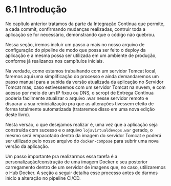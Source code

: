 # 6.1 Introdução

No capítulo anterior tratamos da parte da Integração Contínua que permite, a cada commit, confirmando mudanças realizadas, contruir toda a aplicação se for necessário, demonstrando que o código não quebrou. 

Nessa seção, iremos incluir um passo a mais no nosso arquivo de configuração do pipeline de modo que possa ser feito o deploy da aplicação e a mesma possa ser utilizada em um ambiente de produção, conforme já realizanos nos campítulos iniciais.

Na verdade, como estamos trabalhando com um servidor Tomcat local, faremos aqui uma simplificação do processo e ainda demandaremos um passo manual para a subida da versão atualizada da aplicação no Servidor Tomcat mas, caso estivessemos com um servidor Tomcat na nuvem, e com acesso por meio de um IP fixou ou DNS, o scropt de Entrega Contínua poderia facilmente atualizar o arquivo .war nesse servidor remoto e disparar a sua reinicialização pra que as alterações tivessem efeito de forma totalmente automatizada \(trataremos disso em uma nova edição deste livro\).

Nesta versão, o que desejamos realizar é, uma vez que a aplicação seja construída com sucesso e o arquivo `lojavirtualdevops.war` gerado, o mesmo será empacotado dentro da imagem do servidor Tomcat e poderá ser utilizado pelo nosso arquivo do `docker-compose` para subrir uma nova versão da aplicação.

Um passo importante pra realizarmos essa tarefa é a personalização/construção de uma imagem Docker e seu posterior carregamento dentro de um servidor de imagens que, no caso, utilizaremos o Hub Docker. A seção a seguir detalha esse processo antes de darmos início a alteração no pipeline CI/CD.



